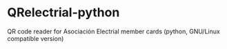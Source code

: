 QRelectrial-python
==================

  QR code reader for Asociación Electrial member cards (python, GNU/Linux compatible version)
